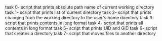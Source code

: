 task 0- script that prints absolute path name of current working directory
task 1- script that prints list of current directory
task 2- script that prints changing from the working directory to the user's home directory
task 3- script that prints contents in long format
task 4- script that prints all contents in long format
task 5- script that prints UID and GID
task 6- script that creates a directory
task 7- script that moves files to another directory

